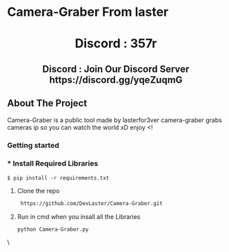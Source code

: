 # Camera-Graber From laster

<h1 align="center"> Discord : 357r</h1>
<h2 align="center"> Discord : Join Our Discord Server https://discord.gg/yqeZuqmG</h2>

## About The Project
Camera-Graber is a public tool made by lasterfor3ver camera-graber grabs cameras ip so you can watch the world xD enjoy <!



### Getting started

### * Install Required Libraries
    
    $ pip install -r requirements.txt


1. Clone the repo
   ```sh
    https://github.com/DevLaster/Camera-Graber.git
   ```
2. Run in cmd when you insall all the Libraries
   ```
   python Camera-Graber.py
   ```

 <!--INSTALLION -->

 \

